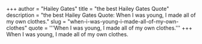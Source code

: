 +++
author = "Hailey Gates"
title = "the best Hailey Gates Quote"
description = "the best Hailey Gates Quote: When I was young, I made all of my own clothes."
slug = "when-i-was-young-i-made-all-of-my-own-clothes"
quote = '''When I was young, I made all of my own clothes.'''
+++
When I was young, I made all of my own clothes.
